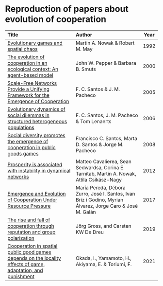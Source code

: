 # Reproduction of papers about evolution of cooperation

|Title|Author|Year|
|:--|:--|:-:|
|[Evolutionary games and spatial chaos](https://github.com/mas178/social-simulation/blob/main/Nowak1992.ipynb)|Martin A. Nowak & Robert M. May|1992|
|[The evolution of cooperation in an ecological context: An agent-based model](https://github.com/mas178/social-simulation/tree/main/Pepper2000)|John W. Pepper & Barbara B. Smuts|2000|
|[Scale-Free Networks Provide a Unifying Framework for the Emergence of Cooperation](https://github.com/mas178/social-simulation/blob/main/Santos2005.ipynb)|F. C. Santos & J. M. Pacheco|2005|
|[Evolutionary dynamics of social dilemmas in structured heterogeneous populations](https://github.com/mas178/social-simulation/tree/main/Santos2006)|F. C. Santos, J. M. Pacheco & Tom Lenaerts|2006|
|[Social diversity promotes the emergence of cooperation in public goods games](https://github.com/mas178/social-simulation/blob/main/Santos2008)|Francisco C. Santos, Marta D. Santos & Jorge M. Pacheco |2008|
|[Prosperity is associated with instability in dynamical networks](https://github.com/mas178/social-simulation/tree/main/Cavaliere2012)|Matteo Cavalierea, Sean Sedwardsa, Corina E. Tarnitab, Martin A. Nowak, Attila Csikász-Nagy|2012|
|[Emergence and Evolution of Cooperation Under Resource Pressure](https://github.com/mas178/social-simulation/tree/main/Pereda2017)|María Pereda, Débora Zurro, José I. Santos, Ivan Briz i Godino, Myrian Álvarez, Jorge Caro & José M. Galán |2017|
|[The rise and fall of cooperation through reputation and group polarization](https://github.com/mas178/social-simulation/tree/main/Gross2019)|Jörg Gross, and Carsten KW De Dreu|2019|
|[Cooperation in spatial public good games depends on the locality effects of game, adaptation, and punishment](https://github.com/mas178/social-simulation/tree/main/Okada2021)|Okada, I., Yamamoto, H., Akiyama, E. & Toriumi, F.|2021|
